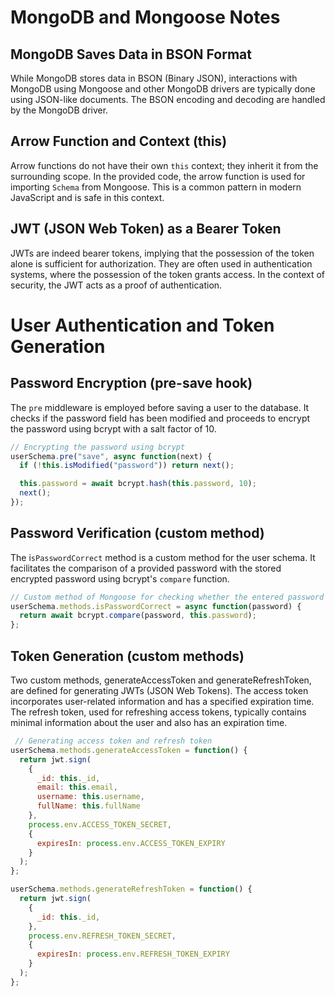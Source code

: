 # MongoDB and Mongoose Notes

## MongoDB Saves Data in BSON Format

While MongoDB stores data in BSON (Binary JSON), interactions with MongoDB using Mongoose and other MongoDB drivers are typically done using JSON-like documents. The BSON encoding and decoding are handled by the MongoDB driver.

## Arrow Function and Context (this)

Arrow functions do not have their own `this` context; they inherit it from the surrounding scope. In the provided code, the arrow function is used for importing `Schema` from Mongoose. This is a common pattern in modern JavaScript and is safe in this context.

## JWT (JSON Web Token) as a Bearer Token

JWTs are indeed bearer tokens, implying that the possession of the token alone is sufficient for authorization. They are often used in authentication systems, where the possession of the token grants access. In the context of security, the JWT acts as a proof of authentication.

# User Authentication and Token Generation

## Password Encryption (pre-save hook)

The `pre` middleware is employed before saving a user to the database. It checks if the password field has been modified and proceeds to encrypt the password using bcrypt with a salt factor of 10.

```javascript
// Encrypting the password using bcrypt
userSchema.pre("save", async function(next) {
  if (!this.isModified("password")) return next();

  this.password = await bcrypt.hash(this.password, 10);
  next();
});
```

## Password Verification (custom method)

The i`sPasswordCorrect` method is a custom method for the user schema. It facilitates the comparison of a provided password with the stored encrypted password using bcrypt's `compare` function.

```js
// Custom method of Mongoose for checking whether the entered password is correct or not
userSchema.methods.isPasswordCorrect = async function(password) {
  return await bcrypt.compare(password, this.password);
};
```

## Token Generation (custom methods)

Two custom methods, generateAccessToken and generateRefreshToken, are defined for generating JWTs (JSON Web Tokens). The access token incorporates user-related information and has a specified expiration time. The refresh token, used for refreshing access tokens, typically contains minimal information about the user and also has an expiration time.

```js
 // Generating access token and refresh token
userSchema.methods.generateAccessToken = function() {
  return jwt.sign(
    {
      _id: this._id,
      email: this.email,
      username: this.username,
      fullName: this.fullName
    },
    process.env.ACCESS_TOKEN_SECRET,
    {
      expiresIn: process.env.ACCESS_TOKEN_EXPIRY
    }
  );
};

userSchema.methods.generateRefreshToken = function() {
  return jwt.sign(
    {
      _id: this._id,
    },
    process.env.REFRESH_TOKEN_SECRET,
    {
      expiresIn: process.env.REFRESH_TOKEN_EXPIRY
    }
  );
};
```


